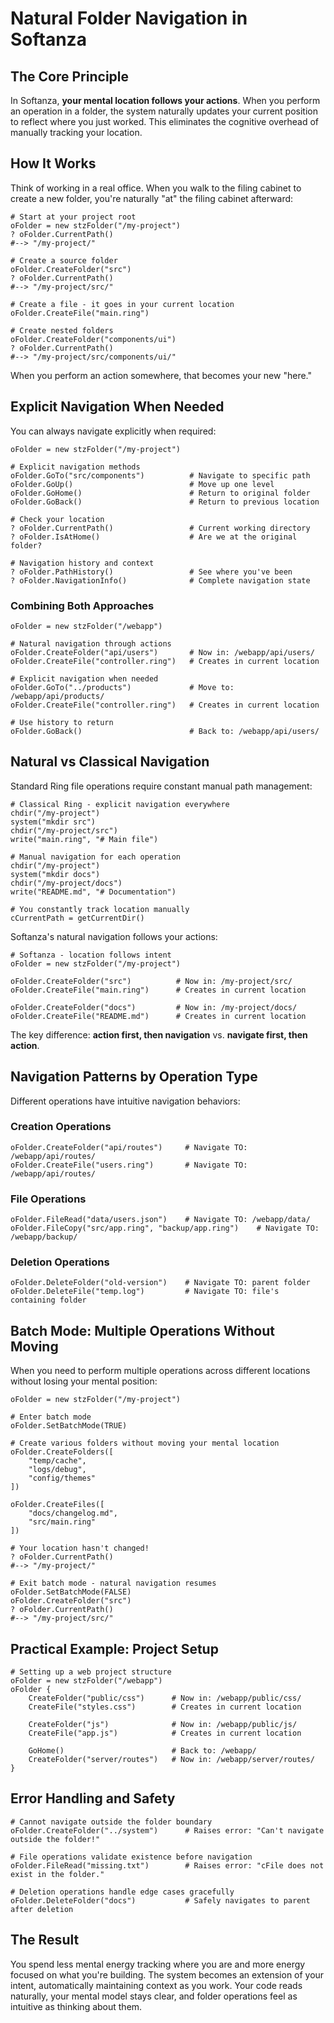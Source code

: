 # Natural Folder Navigation in Softanza

## The Core Principle

In Softanza, **your mental location follows your actions**. When you perform an operation in a folder, the system naturally updates your current position to reflect where you just worked. This eliminates the cognitive overhead of manually tracking your location.

## How It Works

Think of working in a real office. When you walk to the filing cabinet to create a new folder, you're naturally "at" the filing cabinet afterward:

```ring
# Start at your project root
oFolder = new stzFolder("/my-project")
? oFolder.CurrentPath()  
#--> "/my-project/"

# Create a source folder
oFolder.CreateFolder("src")
? oFolder.CurrentPath()  
#--> "/my-project/src/"

# Create a file - it goes in your current location
oFolder.CreateFile("main.ring")

# Create nested folders
oFolder.CreateFolder("components/ui")
? oFolder.CurrentPath()  
#--> "/my-project/src/components/ui/"
```

When you perform an action somewhere, that becomes your new "here."

## Explicit Navigation When Needed

You can always navigate explicitly when required:

```ring
oFolder = new stzFolder("/my-project")

# Explicit navigation methods
oFolder.GoTo("src/components")          # Navigate to specific path
oFolder.GoUp()                          # Move up one level  
oFolder.GoHome()                        # Return to original folder
oFolder.GoBack()                        # Return to previous location

# Check your location
? oFolder.CurrentPath()                 # Current working directory
? oFolder.IsAtHome()                    # Are we at the original folder?

# Navigation history and context
? oFolder.PathHistory()                 # See where you've been
? oFolder.NavigationInfo()              # Complete navigation state
```

### Combining Both Approaches

```ring
oFolder = new stzFolder("/webapp")

# Natural navigation through actions
oFolder.CreateFolder("api/users")       # Now in: /webapp/api/users/
oFolder.CreateFile("controller.ring")   # Creates in current location

# Explicit navigation when needed
oFolder.GoTo("../products")             # Move to: /webapp/api/products/
oFolder.CreateFile("controller.ring")   # Creates in current location

# Use history to return
oFolder.GoBack()                        # Back to: /webapp/api/users/
```

## Natural vs Classical Navigation

Standard Ring file operations require constant manual path management:

```ring
# Classical Ring - explicit navigation everywhere
chdir("/my-project")
system("mkdir src")
chdir("/my-project/src")
write("main.ring", "# Main file")

# Manual navigation for each operation
chdir("/my-project")
system("mkdir docs")
chdir("/my-project/docs")
write("README.md", "# Documentation")

# You constantly track location manually
cCurrentPath = getCurrentDir()
```

Softanza's natural navigation follows your actions:

```ring
# Softanza - location follows intent
oFolder = new stzFolder("/my-project")

oFolder.CreateFolder("src")          # Now in: /my-project/src/
oFolder.CreateFile("main.ring")      # Creates in current location

oFolder.CreateFolder("docs")         # Now in: /my-project/docs/  
oFolder.CreateFile("README.md")      # Creates in current location
```

The key difference: **action first, then navigation** vs. **navigate first, then action**.

## Navigation Patterns by Operation Type

Different operations have intuitive navigation behaviors:

### Creation Operations
```ring
oFolder.CreateFolder("api/routes")     # Navigate TO: /webapp/api/routes/
oFolder.CreateFile("users.ring")       # Navigate TO: /webapp/api/routes/
```

### File Operations
```ring
oFolder.FileRead("data/users.json")    # Navigate TO: /webapp/data/
oFolder.FileCopy("src/app.ring", "backup/app.ring")    # Navigate TO: /webapp/backup/
```

### Deletion Operations
```ring
oFolder.DeleteFolder("old-version")    # Navigate TO: parent folder
oFolder.DeleteFile("temp.log")         # Navigate TO: file's containing folder
```

## Batch Mode: Multiple Operations Without Moving

When you need to perform multiple operations across different locations without losing your mental position:

```ring
oFolder = new stzFolder("/my-project")

# Enter batch mode
oFolder.SetBatchMode(TRUE)

# Create various folders without moving your mental location
oFolder.CreateFolders([
	"temp/cache",
	"logs/debug", 
	"config/themes"
])

oFolder.CreateFiles([
	"docs/changelog.md",
	"src/main.ring"
])

# Your location hasn't changed!
? oFolder.CurrentPath()  
#--> "/my-project/"

# Exit batch mode - natural navigation resumes
oFolder.SetBatchMode(FALSE)
oFolder.CreateFolder("src")
? oFolder.CurrentPath()  
#--> "/my-project/src/"
```

## Practical Example: Project Setup

```ring
# Setting up a web project structure
oFolder = new stzFolder("/webapp")
oFolder {
	CreateFolder("public/css")      # Now in: /webapp/public/css/
	CreateFile("styles.css")        # Creates in current location

	CreateFolder("js")              # Now in: /webapp/public/js/
	CreateFile("app.js")            # Creates in current location

	GoHome()                        # Back to: /webapp/
	CreateFolder("server/routes")   # Now in: /webapp/server/routes/
}
```

## Error Handling and Safety

```ring
# Cannot navigate outside the folder boundary
oFolder.CreateFolder("../system")      # Raises error: "Can't navigate outside the folder!"

# File operations validate existence before navigation
oFolder.FileRead("missing.txt")        # Raises error: "cFile does not exist in the folder."

# Deletion operations handle edge cases gracefully  
oFolder.DeleteFolder("docs")           # Safely navigates to parent after deletion
```

## The Result

You spend less mental energy tracking where you are and more energy focused on what you're building. The system becomes an extension of your intent, automatically maintaining context as you work. Your code reads naturally, your mental model stays clear, and folder operations feel as intuitive as thinking about them.